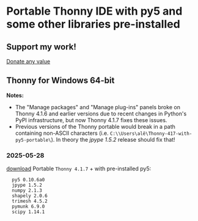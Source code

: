 # Portable Thonny IDE with py5 and some other libraries pre-installed

## Support my work!

[Donate any value](https://www.paypal.com/donate/?hosted_button_id=5B4MZ78C9J724)

## Thonny for Windows 64-bit

**Notes:** 

- The "Manage packages" and "Manage plug-ins" panels broke on Thonny 4.1.6 and earlier versions due to recent changes in Python's PyPI infrastructure, but now Thonny 4.1.7 fixes these issues.
- Previous versions of the Thonny portable would break in a path containing non-ASCII characters (i.e. `C:\\Users\alê\Thonny-417-with-py5-portable\`). In theory the *jpype 1.5.2* release should fix that!
 
### 2025-05-28

[download](https://github.com/villares/thonny-portable-with-py5/releases/download/2025-05-28/thonny-417-with-py5-windows-portable.zip) Portable `Thonny 4.1.7` + with pre-installed py5:

```
  py5 0.10.6a0
  jpype 1.5.2
  numpy 2.1.3
  shapely 2.0.6
  trimesh 4.5.2
  pymunk 6.9.0
  scipy 1.14.1
```

